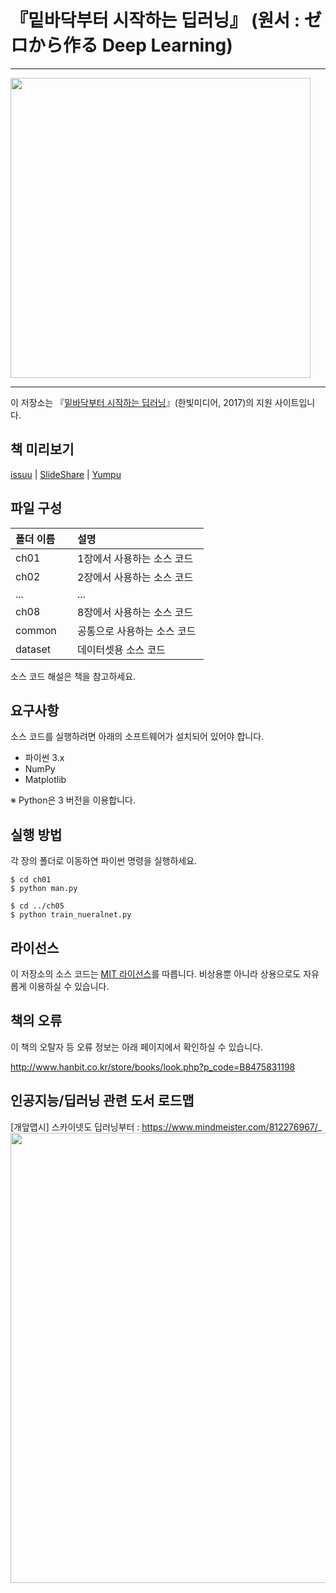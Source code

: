 # 『밑바닥부터 시작하는 딥러닝』 (원서 : ゼロから作る Deep Learning)

---

<img src="https://github.com/WegraLee/deep-learning-from-scratch/blob/master/cover_image.jpg" width="480">

---

이 저장소는 『[밑바닥부터 시작하는 딥러닝](http://www.hanbit.co.kr/store/books/look.php?p_code=B8475831198)』(한빛미디어, 2017)의 지원 사이트입니다.

## 책 미리보기
[issuu](https://issuu.com/hanbit.co.kr/docs/____________________________________38d0e6451f0ddf) | [SlideShare](http://www.slideshare.net/wegra/ss-70456623) | [Yumpu](https://www.yumpu.com/xx/document/view/56594155/-)

## 파일 구성

|폴더 이름 |설명                         |
|:--        |:--                          |
|ch01       |1장에서 사용하는 소스 코드 |
|ch02       |2장에서 사용하는 소스 코드    |
|...        |...                          |
|ch08       |8장에서 사용하는 소스 코드    |
|common     |공통으로 사용하는 소스 코드  |
|dataset    |데이터셋용 소스 코드 |


소스 코드 해설은 책을 참고하세요.

## 요구사항
소스 코드를 실행하려면 아래의 소프트웨어가 설치되어 있어야 합니다.

* 파이썬 3.x
* NumPy
* Matplotlib

※ Python은 3 버전을 이용합니다.

## 실행 방법

각 장의 폴더로 이동하연 파이썬 명령을 실행하세요.

```
$ cd ch01
$ python man.py

$ cd ../ch05
$ python train_nueralnet.py
```

## 라이선스

이 저장소의 소스 코드는 [MIT 라이선스](http://www.opensource.org/licenses/MIT)를 따릅니다.
비상용뿐 아니라 상용으로도 자유롭게 이용하실 수 있습니다.

## 책의 오류

이 책의 오탈자 등 오류 정보는 아래 페이지에서 확인하실 수 있습니다.

http://www.hanbit.co.kr/store/books/look.php?p_code=B8475831198


## 인공지능/딥러닝 관련 도서 로드맵
[개앞맵시] 스카이넷도 딥러닝부터 : https://www.mindmeister.com/812276967/_
<a href="https://www.mindmeister.com/812276967/_"><img src="https://github.com/WegraLee/deep-learning-from-scratch/blob/master/map.png" width="720"></a>
